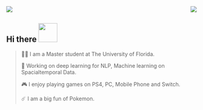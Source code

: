 <img align="right" src="https://github-readme-stats.vercel.app/api?username=danielqingz&?count_private=true&show_icons=true&theme=vue" />

<img align="botton" src="https://github-readme-stats.vercel.app/api/top-langs/?username=danielqingz&show_icons=true&theme=vue" />

<h2> Hi there <img src="https://media.giphy.com/media/mGcNjsfWAjY5AEZNw6/giphy.gif" width="50"></h2>


> <p align='left'>🙋‍♂️ I am a Master student at The University of Florida. </p>
> 
> <p align='left'>🔭 Working on deep learning for NLP, Machine learning on Spacialtemporal Data.</p>
> 
> <p align='left'>🎮 I enjoy playing games on PS4, PC, Mobile Phone and Switch. </p>
> 
> <p align='left'>☄️ I am a big fun of Pokemon. </p>

